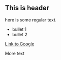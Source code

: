 ## This is header

here is some regular text.

 * bullet 1
 * bullet 2

[Link to Google](http://www.google.com)

More text
